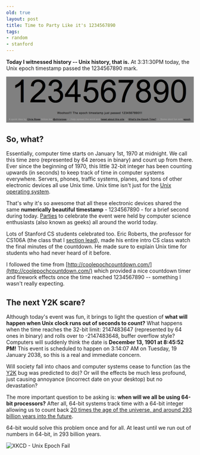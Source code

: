 ```yaml
---
old: true
layout: post
title: Time to Party Like it's 1234567890
tags:
- random
- stanford
---
```


**Today I witnessed history -- Unix history, that is.** At 3:31:30PM today, the Unix epoch timestamp passed the 1234567890 mark.

![Unix Time 1234567890](/images/1234567890.png)

## So, what?

Essentially, computer time starts on January 1st, 1970 at midnight. We call this time zero (represented by 64 zeroes in binary) and count up from there. Ever since the beginning of 1970, this little 32-bit integer has been counting upwards (in seconds) to keep track of time in computer systems everywhere. Servers, phones, traffic systems, planes, and tons of other electronic devices all use Unix time. Unix time isn't just for the [Unix operating system](http://en.wikipedia.org/wiki/Unix).

That's why it's so awesome that all these electronic devices shared the same **numerically beautiful timestamp** - 1234567890 - for a brief second during today. [Parties](http://www.1234567890day.com/) to celebrate the event were held by computer science enthusiasts (also known as geeks) all around the world today.

Lots of Stanford CS students celebrated too. Eric Roberts, the professor for CS106A (the class that I [section lead](https://cs198.stanford.edu/)), made his entire intro CS class watch the final minutes of the countdown. He made sure to explain Unix time for students who had never heard of it before.

I followed the time from [http://coolepochcountdown.com/](http://coolepochcountdown.com/) which provided a nice countdown timer and firework effects once the time reached 1234567890 -- something I wasn't really expecting.

## The next Y2K scare?

Although today's event was fun, it brings to light the question of **what will happen when Unix clock runs out of seconds to count?** What happens when the time reaches the 32-bit limit: 2147483647 (represented by 64 ones in binary) and rolls over to -2147483648, buffer overflow style? Computers will suddenly think the date is **December 13, 1901 at 8:45:52 PM!** This event is scheduled to happen on 3:14:07 AM on Tuesday, 19 January 2038, so this is a real and immediate concern.

Will society fall into chaos and computer systems cease to function (as the [Y2K](http://americanradioworks.publicradio.org/features/y2k/a1.html) bug was predicted to do)? Or will the effects be much less profound, just causing annoyance (incorrect date on your desktop) but no devastation?

The more important question to be asking is: **when will we all be using 64-bit processors?** After all, 64-bit systems track time with a 64-bit integer allowing us to count back [20 times the age of the universe, and around 293 billion years into the future](http://technology.timesonline.co.uk/tol/news/tech_and_web/article5727189.ece).

64-bit would solve this problem once and for all. At least until we run out of numbers in 64-bit, in 293 billion years.

![XKCD - Unix Epoch Fail](/images/unix-epoch.png)